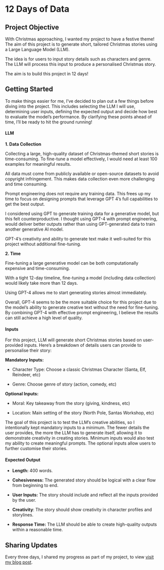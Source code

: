 # 12 Days of Data

## Project Objective 
With Christmas approaching, I wanted my project to have a festive theme! The aim of this project is to generate short, tailored Christmas stories using a Large Language Model (LLM).

The idea is for users to input story details such as characters and genre. The LLM will process this input to produce a personalised Christmas story.

The aim is to build this project in 12 days!

## Getting Started 
To make things easier for me, I’ve decided to plan out a few things before diving into the project. This includes selecting the LLM I will use, determining user inputs, defining the expected output and decide how best to evaluate the model’s performance. By clarifying these points ahead of time, I’ll be ready to hit the ground running!

#### **LLM**
**1. Data Collection**

Collecting a large, high-quality dataset of Christmas-themed short stories is time-consuming. To fine-tune a model effectively, I would need at least 100 examples for meaningful results.

All data must come from publicly available or open-source datasets to avoid copyright infringement. This makes data collection even more challenging and time consuming.

Prompt engineering does not require any training data. This frees up my time to focus on designing prompts that leverage GPT 4’s full capabilities to get the best output.

I considered using GPT to generate training data for a generative model, but this felt counterproductive. I thought using GPT-4 with prompt engineering, would deliver better outputs rather than using GPT-generated data to train another generative AI model.

GPT-4’s creativity and ability to generate text make it well-suited for this project without additional fine-tuning.

**2. Time**

Fine-tuning a large generative model can be both computationally expensive and time-consuming.

With a tight 12-day timeline, fine-tuning a model (including data collection) would likely take more than 12 days.

Using GPT-4 allows me to start generating stories almost immediately.

Overall, GPT-4 seems to be the more suitable choice for this project due to the model’s ability to generate creative text without the need for fine-tuning. By combining GPT-4 with effective prompt engineering, I believe the results can still achieve a high level of quality.

#### **Inputs**
For this project, LLM will generate short Christmas stories based on user-provided inputs. Here’s a breakdown of details users can provide to personalise their story:

**Mandatory Inputs:**

- Character Type: Choose a classic Christmas Character (Santa, Elf, Reindeer, etc)

- Genre: Choose genre of story (action, comedy, etc)

**Optional Inputs:**

- Moral: Key takeaway from the story (giving, kindness, etc)

- Location: Main setting of the story (North Pole, Santas Workshop, etc)

The goal of this project is to test the LLM’s creative abilities, so I intentionally kept mandatory inputs to a minimum. The fewer details the user provides, the more the LLM has to generate itself, allowing it to demonstrate creativity in creating stories. Minimum inputs would also test my ability to create meaningful prompts. The optional inputs allow users to further customise their stories.

#### **Expected Output**
- **Length:** 400 words.

- **Cohesiveness:** The generated story should be logical with a clear flow from beginning to end.

- **User Inputs:** The story should include and reflect all the inputs provided by the user.

- **Creativity**: The story should show creativity in character profiles and storylines.

- **Response Time:** The LLM should be able to create high-quality outputs within a reasonable time.


## Sharing Updates
Every three days, I shared my progress as part of my project, to view [visit my blog post](https://simrenbasra.github.io/simys-blog/2024/12/12/12_days_of_data_diary.html).

